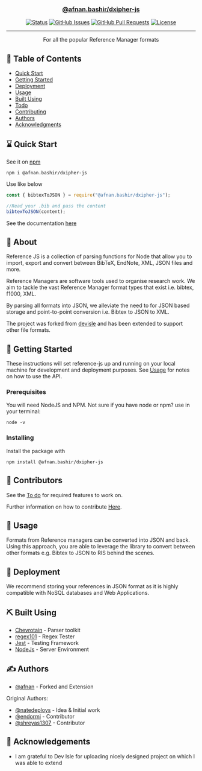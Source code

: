 <p align="center">
  <br>
  <a href="" rel="noopener">
 <!-- <img width=267px height=80px src="https://i.paste.pics/9SE21.png?trs=daf76ab645e16f1381c8134edd5739b86e8938f0c59543f25bcde9034d202da3" alt="Project logo"></a> -->
</p>

<h3 align="center">@afnan.bashir/dxipher-js</h3>

<div align="center">

[![Status](https://img.shields.io/badge/status-development-important.svg)]()
[![GitHub Issues](https://img.shields.io/github/issues/devisle/reference-js)](https://github.com/devisle/reference-js/issues)
[![GitHub Pull Requests](https://img.shields.io/github/issues-pr/devisle/reference-js)](https://github.com/devisle/reference-js/pulls)
[![License](https://img.shields.io/badge/license-MIT-blue.svg)](/LICENSE)

</div>

---

<p align="center"> For all the popular Reference Manager formats
    <br>
</p>

## 📝 Table of Contents

- [Quick Start](#quick)
- [Getting Started](#getting_started)
- [Deployment](#deployment)
- [Usage](#usage)
- [Built Using](#built_using)
- [Todo](TODO.md)
- [Contributing](CONTRIBUTING.md)
- [Authors](#authors)
- [Acknowledgments](#acknowledgement)

## ⌛️ Quick Start <a name = "quick"></a>

See it on [npm](https://www.npmjs.com/package/@afnan.bashir/dxipher-js)

```
npm i @afnan.bashir/dxipher-js
```

Use like below

```js
const { bibtexToJSON } = require("@afnan.bashir/dxipher-js");

//Read your .bib and pass the content
bibtexToJSON(content);
```

See the documentation [here](https://devisle.netlify.com/)

## 🧐 About <a name = "about"></a>

Reference JS is a collection of parsing functions for Node that allow you to import, export and convert between BibTeX, EndNote, XML, JSON files and more.

Reference Managers are software tools used to organise research work. We aim to tackle the vast Reference Manager format types that exist i.e. bibtex, f1000, XML.

By parsing all formats into JSON, we alleviate the need to for JSON based storage and point-to-point conversion i.e. Bibtex to JSON to XML.

The project was forked from [devisle](https://github.com/devisle/reference-js) and has been extended to support other file formats.

## 🏁 Getting Started <a name = "getting_started"></a>

These instructions will set reference-js up and running on your local machine for development and deployment purposes. See [Usage](#usage) for notes on how to use the API.

### Prerequisites

You will need NodeJS and NPM. Not sure if you have node or npm? use in your terminal:

```
node -v
```

### Installing

Install the package with

```
npm install @afnan.bashir/dxipher-js
```

## 🔧 Contributors

See the [To do](TODO.md) for required features to work on.

Further information on how to contribute [Here](CONTRIBUTING.md).

## 🎈 Usage <a name="usage"></a>

Formats from Reference managers can be converted into JSON and back. Using this approach, you are able to leverage the library to convert between other formats e.g. Bibtex to JSON to RIS behind the scenes.


## 🚀 Deployment <a name = "deployment"></a>

We recommend storing your references in JSON format as it is highly compatible with NoSQL databases and Web Applications.

## ⛏️ Built Using <a name = "built_using"></a>

- [Chevrotain](https://sap.github.io/chevrotain/docs/) - Parser toolkit
- [regex101](https://regex101.com/) - Regex Tester
- [Jest](https://jestjs.io/) - Testing Framework
- [NodeJs](https://nodejs.org/en/) - Server Environment

## ✍️ Authors <a name = "authors"></a>

- [@afnan](https://github.com/afnan) - Forked and Extension

Original Authors:

- [@natedeploys](https://github.com/Natedeploys) - Idea & Initial work
- [@endormi](https://github.com/endormi) - Contributor
- [@shreyas1307](https://github.com/shreyas1307) - Contributor


## 🎉 Acknowledgements <a name = "acknowledgement"></a>

- I am grateful to  Dev Isle for uploading nicely designed project on which I was able to extend
